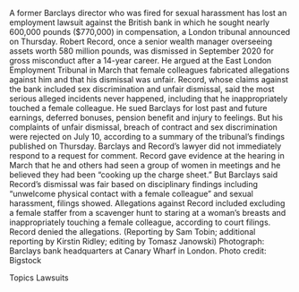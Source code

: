 A former Barclays director who was fired for sexual harassment has lost an employment lawsuit against the British bank in which he sought nearly 600,000 pounds ($770,000) in compensation, a London tribunal announced on Thursday.
Robert Record, once a senior wealth manager overseeing assets worth 580 million pounds, was dismissed in September 2020 for gross misconduct after a 14-year career.
He argued at the East London Employment Tribunal in March that female colleagues fabricated allegations against him and that his dismissal was unfair.
Record, whose claims against the bank included sex discrimination and unfair dismissal, said the most serious alleged incidents never happened, including that he inappropriately touched a female colleague.
He sued Barclays for lost past and future earnings, deferred bonuses, pension benefit and injury to feelings.
But his complaints of unfair dismissal, breach of contract and sex discrimination were rejected on July 10, according to a summary of the tribunal’s findings published on Thursday.
Barclays and Record’s lawyer did not immediately respond to a request for comment.
Record gave evidence at the hearing in March that he and others had seen a group of women in meetings and he believed they had been “cooking up the charge sheet.”
But Barclays said Record’s dismissal was fair based on disciplinary findings including “unwelcome physical contact with a female colleague” and sexual harassment, filings showed.
Allegations against Record included excluding a female staffer from a scavenger hunt to staring at a woman’s breasts and inappropriately touching a female colleague, according to court filings. Record denied the allegations.
(Reporting by Sam Tobin; additional reporting by Kirstin Ridley; editing by Tomasz Janowski)
Photograph: Barclays bank headquarters at Canary Wharf in London. Photo credit: Bigstock

Topics
Lawsuits
